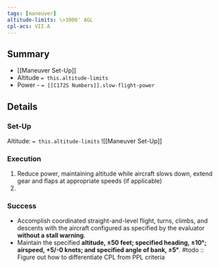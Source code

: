 ```yaml
---
tags: [maneuver]
altitude-limits: \>3000' AGL
cpl-acs: VII.A
---
```

## Summary
- [[Maneuver Set-Up]]
- Altitude `= this.altitude-limits`
- Power - `= [[C172S Numbers]].slow-flight-power`

## Details
### Set-Up
Altitude: `= this.altitude-limits`
![[Maneuver Set-Up]]
### Execution
1. Reduce power, maintaining altitude while aircraft slows down, extend gear and flaps at appropriate speeds (if applicable)
2. 
### Success
- Accomplish coordinated straight-and-level flight, turns, climbs, and descents with the aircraft configured as specified by the evaluator **without a stall warning**.
- Maintain the specified **altitude, ±50 feet; specified heading, ±10°; airspeed, +5/-0 knots; and specified angle of bank, ±5°**.
#todo :: Figure out how to differentiate CPL from PPL criteria